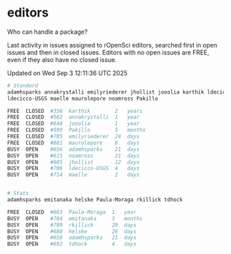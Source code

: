 # editors

Who can handle a package?

Last activity in issues assigned to rOpenSci editors, searched first in open
issues and then in closed issues. Editors with no open issues are FREE, even if
they also have no closed issue.


Updated on Wed Sep 3 12:11:36 UTC 2025

```bash
# Standard
adamhsparks annakrystalli emilyriederer jhollist jooolia karthik ldecicco
ldecicco-USGS maelle maurolepore noamross Pakillo

FREE  CLOSED  #358  karthik        2   years
FREE  CLOSED  #502  annakrystalli  1   year
FREE  CLOSED  #648  jooolia        1   year
FREE  CLOSED  #599  Pakillo        5   months
FREE  CLOSED  #705  emilyriederer  24  days
FREE  CLOSED  #681  maurolepore    6   days
BUSY  OPEN    #656  adamhsparks    21  days
BUSY  OPEN    #615  noamross       21  days
BUSY  OPEN    #685  jhollist       12  days
BUSY  OPEN    #706  ldecicco-USGS  4   days
BUSY  OPEN    #714  maelle         2   days


# Stats
adamhsparks emitanaka helske Paula-Moraga rkillick tdhock

FREE  CLOSED  #603  Paula-Moraga  1   year
BUSY  OPEN    #704  emitanaka     3   months
BUSY  OPEN    #709  rkillick      29  days
BUSY  OPEN    #688  helske        26  days
BUSY  OPEN    #656  adamhsparks   21  days
BUSY  OPEN    #692  tdhock        4   days
```
